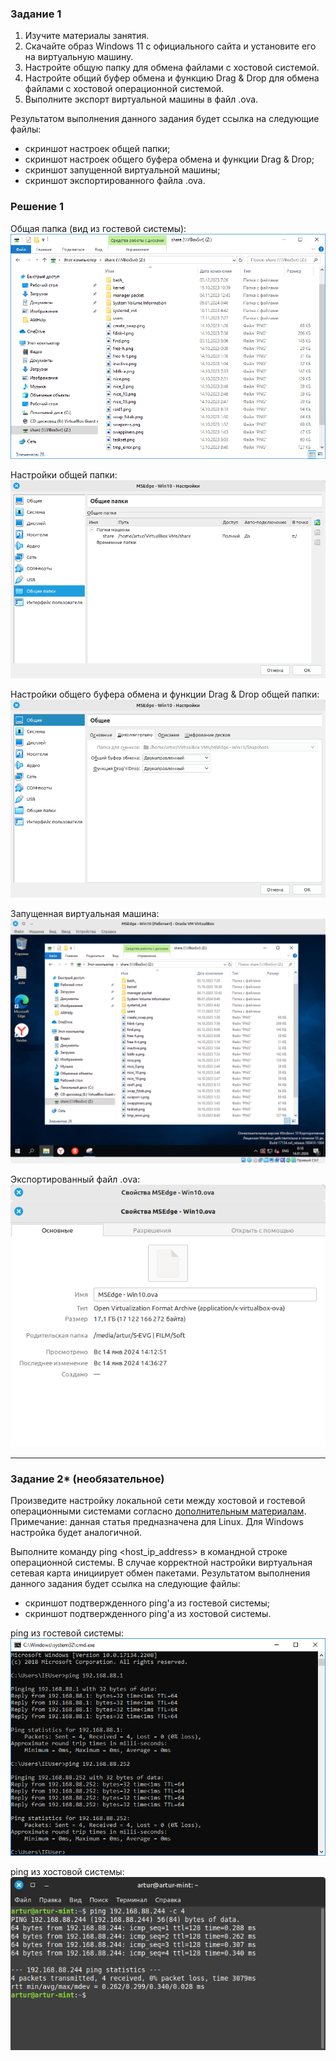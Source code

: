### Задание 1
1. Изучите материалы занятия.
2. Скачайте образ Windows 11 c официального сайта и установите его на виртуальную машину.
3. Настройте общую папку для обмена файлами с хостовой системой.
4. Настройте общий буфер обмена и функцию Drag & Drop для обмена файлами с хостовой операционной системой.
5. Выполните экспорт виртуальной машины в файл .ova.

 Результатом выполнения данного задания будет ссылка на следующие файлы:

* скриншот настроек общей папки;
* скриншот настроек общего буфера обмена и функции Drag & Drop;
* скриншот запущенной виртуальной машины;
* скриншот экспортированного файла .ova.


### Решение 1

Общая папка (вид из гостевой системы):  
![общая папка](./images/vbox_1.png)

Настройки общей папки:  
![настройки общей папки](./images/vbox_2.png)

Настройки общего буфера обмена и функции Drag & Drop общей папки:  
![настройки общего буфера обмена и функции Drag & Drop](./images/vbox_3.png)

Запущенная виртуальная машина:  
![VB](./images/vbox_4.png)

Экспортированный файл .ova:  
![ova](./images/vbox_5.png)

___

### Задание 2* (необязательное)
Произведите настройку локальной сети между хостовой и гостевой операционными системами согласно
[дополнительным материалам](https://losst.pro/nastrojka-seti-virtualbox).
Примечание: данная статья предназначена для Linux. Для Windows настройка будет аналогичной.

Выполните команду ping <host_ip_address> в командной строке операционной системы. В случае корректной настройки виртуальная сетевая карта инициирует обмен пакетами.
Результатом выполнения данного задания будет ссылка на следующие файлы:

* скриншот подтвержденного ping'а из гостевой системы;
* скриншот подтвержденного ping'а из хостовой системы.

ping из гостевой системы:  
![ping_1](./images/ping_1.png)

ping из хостовой системы:  
![ping_2](./images/ping_2.png)